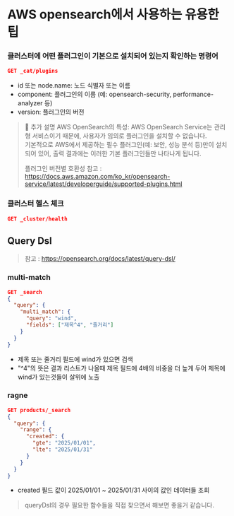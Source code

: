 # AWS opensearch에서 사용하는 유용한 팁

### 클러스터에 어떤 플러그인이 기본으로 설치되어 있는지 확인하는 명령어
```json
GET _cat/plugins
```
- id 또는 node.name: 노드 식별자 또는 이름
- component: 플러그인의 이름 (예: opensearch-security, performance-analyzer 등)
- version: 플러그인의 버전

> 📍 추가 설명
> AWS OpenSearch의 특성: AWS OpenSearch Service는 관리형 서비스이기 때문에, 사용자가 임의로 플러그인을 설치할 수 없습니다.  
> 기본적으로 AWS에서 제공하는 필수 플러그인(예: 보안, 성능 분석 등)만이 설치되어 있어, 출력 결과에는 이러한 기본 플러그인들만 나타나게 됩니다.
>  
> 플러그인 버전별 호환성 참고 : https://docs.aws.amazon.com/ko_kr/opensearch-service/latest/developerguide/supported-plugins.html


### 클러스터 헬스 체크
```json
GET _cluster/health
```

## Query Dsl
> 참고 : https://opensearch.org/docs/latest/query-dsl/

### multi-match
```json
GET _search
{
  "query": {
    "multi_match": {
      "query": "wind",
      "fields": ["제목^4", "줄거리"]
    }
  }
}
```
- 제목 또는 줄거리 필드에 wind가 있으면 검색
- "^4"의 뜻은 결과 리스트가 나올때 제목 필드에 4배의 비중을 더 높게 두어 제목에 wind가 있는것들이 살위에 노출

### ragne
```json
GET products/_search
{
  "query": {
    "range": {
      "created": {
        "gte": "2025/01/01",
        "lte": "2025/01/31"
      }
    }
  }
}
```
- created 필드 값이 2025/01/01 ~ 2025/01/31 사이의 값인 데이터들 조회

> queryDsl의 경우 필요한 함수들을 직접 찾으면서 해보면 좋을거 같습니다.
